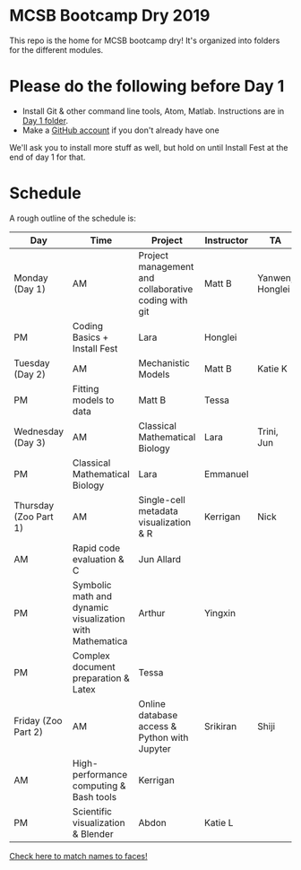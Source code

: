 # MCSB Bootcamp Dry 2019

This repo is the home for MCSB bootcamp dry! It's organized into folders for the different modules.

# Please do the following before Day 1

* Install Git & other command line tools, Atom, Matlab. Instructions are in [Day 1 folder](/Day%201/README.MD).
* Make a [GitHub account](https://github.com/join) if you don't already have one

We'll ask you to install more stuff as well, but hold on until Install Fest at the end of day 1 for that.

# Schedule
A rough outline of the schedule is:

Day | Time | Project | Instructor | TA
--- | --- | --- | --- | ---
Monday (Day 1) | AM | Project management and collaborative coding with git | Matt B | Yanwen, Honglei
 | PM | Coding Basics + Install Fest | Lara | Honglei
Tuesday (Day 2) | AM | Mechanistic Models | Matt B | Katie K
 | PM | Fitting models to data | Matt B | Tessa
Wednesday (Day 3) | AM | Classical Mathematical Biology | Lara | Trini, Jun
 | PM | Classical Mathematical Biology | Lara | Emmanuel
Thursday (Zoo Part 1) | AM | Single-cell metadata visualization & R | Kerrigan | Nick
 | AM | Rapid code evaluation & C | Jun Allard |
 | PM | Symbolic math and dynamic visualization with Mathematica | Arthur | Yingxin
 | PM | Complex document preparation & Latex | Tessa
Friday (Zoo Part 2) | AM | Online database access & Python with Jupyter | Srikiran | Shiji
 | AM | High-performance computing & Bash tools | Kerrigan
 | PM | Scientific visualization & Blender | Abdon | Katie L

[Check here to match names to faces!](http://mcsb.uci.edu/students/current-students)
